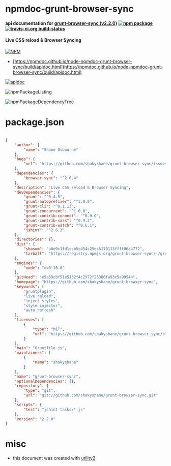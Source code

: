 # npmdoc-grunt-browser-sync

#### api documentation for  [grunt-browser-sync (v2.2.0)](https://github.com/shakyshane/grunt-browser-sync)  [![npm package](https://img.shields.io/npm/v/npmdoc-grunt-browser-sync.svg?style=flat-square)](https://www.npmjs.org/package/npmdoc-grunt-browser-sync) [![travis-ci.org build-status](https://api.travis-ci.org/npmdoc/node-npmdoc-grunt-browser-sync.svg)](https://travis-ci.org/npmdoc/node-npmdoc-grunt-browser-sync)

#### Live CSS reload & Browser Syncing

[![NPM](https://nodei.co/npm/grunt-browser-sync.png?downloads=true&downloadRank=true&stars=true)](https://www.npmjs.com/package/grunt-browser-sync)

- [https://npmdoc.github.io/node-npmdoc-grunt-browser-sync/build/apidoc.html](https://npmdoc.github.io/node-npmdoc-grunt-browser-sync/build/apidoc.html)

[![apidoc](https://npmdoc.github.io/node-npmdoc-grunt-browser-sync/build/screenCapture.buildCi.browser.%252Ftmp%252Fbuild%252Fapidoc.html.png)](https://npmdoc.github.io/node-npmdoc-grunt-browser-sync/build/apidoc.html)

![npmPackageListing](https://npmdoc.github.io/node-npmdoc-grunt-browser-sync/build/screenCapture.npmPackageListing.svg)

![npmPackageDependencyTree](https://npmdoc.github.io/node-npmdoc-grunt-browser-sync/build/screenCapture.npmPackageDependencyTree.svg)



# package.json

```json

{
    "author": {
        "name": "Shane Osbourne"
    },
    "bugs": {
        "url": "https://github.com/shakyshane/grunt-browser-sync/issues"
    },
    "dependencies": {
        "browser-sync": "^2.6.4"
    },
    "description": "Live CSS reload & Browser Syncing",
    "devDependencies": {
        "grunt": "^0.4.5",
        "grunt-autoprefixer": "^3.0.0",
        "grunt-cli": "^0.1.13",
        "grunt-concurrent": "^1.0.0",
        "grunt-contrib-connect": "^0.9.0",
        "grunt-contrib-sass": "^0.9.2",
        "grunt-contrib-watch": "^0.6.1",
        "jshint": "^2.6.3"
    },
    "directories": {},
    "dist": {
        "shasum": "a0e9c1fd1ccb5c454c25ec5170113ffff06a4772",
        "tarball": "https://registry.npmjs.org/grunt-browser-sync/-/grunt-browser-sync-2.2.0.tgz"
    },
    "engines": {
        "node": ">=0.10.0"
    },
    "gitHead": "e5a59cbf51e5132f4c2972f25380fa93c5a99544",
    "homepage": "https://github.com/shakyshane/grunt-browser-sync",
    "keywords": [
        "gruntplugin",
        "live reload",
        "inject styles",
        "style injector",
        "auto refresh"
    ],
    "licenses": [
        {
            "type": "MIT",
            "url": "https://github.com/shakyshane/grunt-browser-sync/blob/master/LICENSE-MIT"
        }
    ],
    "main": "Gruntfile.js",
    "maintainers": [
        {
            "name": "shakyshane"
        }
    ],
    "name": "grunt-browser-sync",
    "optionalDependencies": {},
    "repository": {
        "type": "git",
        "url": "git://github.com/shakyshane/grunt-browser-sync.git"
    },
    "scripts": {
        "test": "jshint tasks/*.js"
    },
    "version": "2.2.0"
}
```



# misc
- this document was created with [utility2](https://github.com/kaizhu256/node-utility2)
